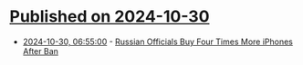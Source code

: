 # [Published on 2024-10-30](index.md)

* [2024-10-30, 06:55:00](https://soylentnews.org/article.pl?sid=24/10/29/0112246&from=rss) - [Russian Officials Buy Four Times More iPhones After Ban](https://soylentnews.org/article.pl?sid=24/10/29/0112246&from=rss)
